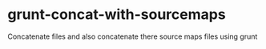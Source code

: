 # grunt-concat-with-sourcemaps
Concatenate files and also concatenate there source maps files using grunt
